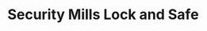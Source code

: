 ---
title: "Security Mills Lock and Safe"
url: /arriba/security-mills-lock-and-safe/
shop: Schlüsseldienst
---